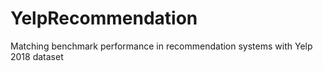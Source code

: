 # YelpRecommendation
Matching benchmark performance in recommendation systems with Yelp 2018 dataset
